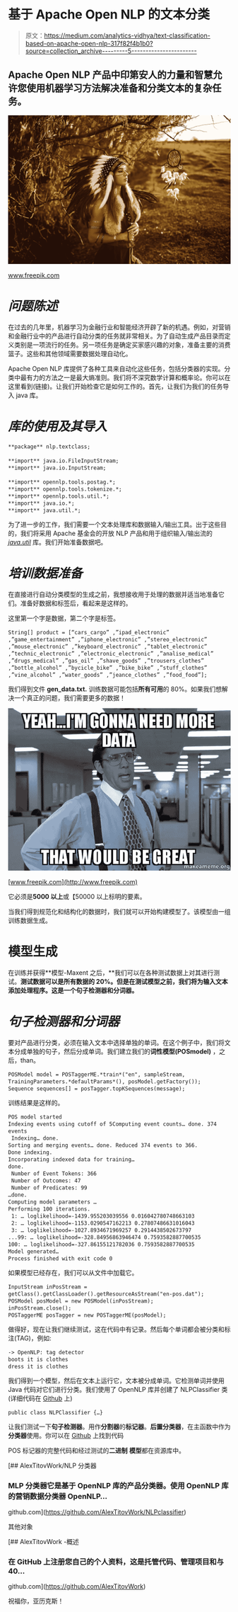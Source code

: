 # 基于 Apache Open NLP 的文本分类

> 原文：<https://medium.com/analytics-vidhya/text-classification-based-on-apache-open-nlp-317f82f4b1b0?source=collection_archive---------5----------------------->

## Apache Open NLP 产品中印第安人的力量和智慧允许您使用机器学习方法解决准备和分类文本的复杂任务。

![](img/14a2da422ba41b1c23ff5e491cb238cd.png)

www.freepik.com

# *问题陈述*

在过去的几年里，机器学习为金融行业和智能经济开辟了新的机遇。例如，对营销和金融行业中的产品进行自动分类的任务就非常相关。为了自动生成产品目录而定义类别是一项流行的任务。另一项任务是确定买家感兴趣的对象，准备主要的消费篮子。这些和其他领域需要数据处理自动化。

Apache Open NLP 库提供了各种工具来自动化这些任务，包括分类器的实现。分类中最有力的方法之一是最大熵准则。我们将不深究数学计算和概率论。你可以在这里看到(链接)。让我们开始检查它是如何工作的。首先，让我们为我们的任务导入 java 库。

# *库的使用及其导入*

```
**package** nlp.textclass;

**import** java.io.FileInputStream;
**import** java.io.InputStream;

**import** opennlp.tools.postag.*;
**import** opennlp.tools.tokenize.*;
**import** opennlp.tools.util.*;
**import** java.io.*;
**import** java.util.*; 
```

为了进一步的工作，我们需要一个文本处理库和数据输入/输出工具。出于这些目的，我们将采用 Apache 基金会的开放 NLP 产品和用于组织输入/输出流的 [*java.util*](https://mvnrepository.com/artifact/com.cedarsoftware/java-util/1.8.0) 库。我们开始准备数据吧。

# *培训数据准备*

在直接进行自动分类模型的生成之前，我想接收用于处理的数据并适当地准备它们。准备好数据和标签后，看起来是这样的。

这里第一个字是数据，第二个字是标签。

```
String[] product = [“cars_cargo” ,”ipad_electronic” ,”game_entertainment” ,”iphone_electronic” ,”stereo_electronic” ,”mouse_electronic” ,”keyboard_electronic” ,”tablet_electronic” ,”technic_electronic” ,”electronic_electronic” ,”analise_medical” ,”drugs_medical” ,”gas_oil” ,”shave_goods” ,”trousers_clothes” ,”bottle_alcohol” ,”bycicle_bike” ,”bike_bike” ,”stuff_clothes” ,”vine_alcohol” ,”water_goods” ,”jeance_clothes” ,”food_food”];
```

我们得到文件 **gen_data.txt.** 训练数据可能包括**所有可用**的 80%。如果我们想解决一个真正的问题，我们需要更多的数据！

![](img/a26cf0d57a57f8e5b85339b3859065d7.png)

[www.freepik.com](http://www.freepik.com)

它必须是**5000 以上**或【50000 以上标明的要素。

当我们得到规范化和结构化的数据时，我们就可以开始构建模型了。该模型由一组训练数据生成。

# 模型生成

在训练并获得**模型-Maxent 之后，**我们可以在各种测试数据上对其进行测试。**测试数据可以是所有数据的 20%。但是在测试模型之前，我们将为输入文本添加处理程序。这是一个句子检测器和分词器。**

# *句子检测器和分词器*

要对产品进行分类，必须在输入文本中选择单独的单词。在这个例子中，我们将文本分成单独的句子，然后分成单词。我们建立我们的**词性模型(POSmodel)** ，之后，than。

```
POSModel model = POSTaggerME.*train*("en", sampleStream, TrainingParameters.*defaultParams*(), posModel.getFactory());
Sequence sequences[] = posTagger.topKSequences(message);
```

训练结果是这样的。

```
POS model started
Indexing events using cutoff of 5Computing event counts… done. 374 events
 Indexing… done.
Sorting and merging events… done. Reduced 374 events to 366.
Done indexing.
Incorporating indexed data for training… 
done.
 Number of Event Tokens: 366
 Number of Outcomes: 47
 Number of Predicates: 99
…done.
Computing model parameters …
Performing 100 iterations.
 1: … loglikelihood=-1439.955203039556 0.016042780748663103
 2: … loglikelihood=-1153.0290547162213 0.27807486631016043
 3: … loglikelihood=-1027.8934671969257 0.2914438502673797
...99: … loglikelihood=-328.84956863946474 0.7593582887700535
100: … loglikelihood=-327.86155121782036 0.7593582887700535
Model generated…
Process finished with exit code 0
```

如果模型已经存在，我们可以从文件中加载它。

```
InputStream inPosStream = getClass().getClassLoader().getResourceAsStream("en-pos.dat");
POSModel posModel = new POSModel(inPosStream);
inPosStream.close();
POSTaggerME posTagger = new POSTaggerME(posModel);
```

做得好，现在让我们继续测试，这在代码中有记录。然后每个单词都会被分类和标注(TAG)，例如:

```
-> OpenNLP: tag detector
boots it is clothes
dress it is clothes
```

我们得到一个模型，然后在文本上运行它，文本被分成单词。它检测单词并使用 Java 代码对它们进行分类。我们使用了 OpenNLP 库并创建了 NLPClassifier 类(详细代码在 [Github](https://github.com/AlexTitovWork/NLPclassifier/blob/master/src/main/java/NLPClassifier.java) 上)

```
public class NLPClassifier {…}
```

让我们测试一下**句子检测器**。用作**分割器**的**标记器**。**后置分类器**，在主函数中作为**分类器**使用。你可以在 [Github](https://github.com/AlexTitovWork/NLPclassifier/blob/master/src/main/java/NlpProductClassifier.java) 上找到代码

POS 标记器的完整代码和经过测试的**二进制** **模型**都在资源库中。

[](https://github.com/AlexTitovWork/NLPclassifier) [## AlexTitovWork/NLP 分类器

### MLP 分类器它是基于 OpenNLP 库的产品分类器。使用 OpenNLP 库的营销数据分类器 OpenNLP…

github.com](https://github.com/AlexTitovWork/NLPclassifier) 

其他对象

[](https://github.com/AlexTitovWork) [## AlexTitovWork -概述

### 在 GitHub 上注册您自己的个人资料，这是托管代码、管理项目和与 40…

github.com](https://github.com/AlexTitovWork) 

祝福你，亚历克斯！